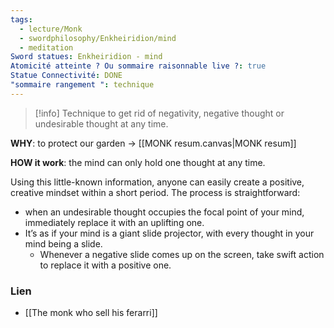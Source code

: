 ```yaml
---
tags:
  - lecture/Monk
  - swordphilosophy/Enkheiridion/mind
  - meditation
Sword statues: Enkheiridion - mind
Atomicité atteinte ? Ou sommaire raisonnable live ?: true
Statue Connectivité: DONE
"sommaire rangement ": technique
---
```

>[!info] Technique to get rid of negativity, negative thought or undesirable thought at any time.

**WHY**: to protect our garden -> [[MONK resum.canvas|MONK resum]]

**HOW it work**: the mind can only hold one thought at any time. 

Using this little-known information, anyone can easily create a positive, creative mindset within a short period. 
The process is straightforward:
- when an undesirable thought occupies the focal point of your mind, immediately replace it with an uplifting one. 
- It’s as if your mind is a giant slide projector, with every thought in your mind being a slide. 
	- Whenever a negative slide comes up on the screen, take swift action to replace it with a positive one.


### Lien
- [[The monk who sell his ferarri]]

